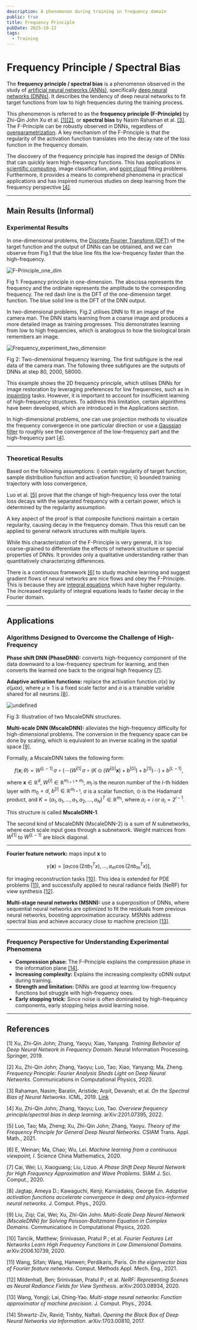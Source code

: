 ```yaml
---
description: A phenomenon during training in frequency domain
public: true
title: Frequency Principle
pubDate: 2025-10-22
tags:
  - Training
---
```


# Frequency Principle / Spectral Bias

The **frequency principle / spectral bias** is a phenomenon observed in the study of [artificial neural networks (ANNs)](https://en.wikipedia.org/wiki/Artificial_neural_network), specifically [deep neural networks (DNNs)](https://en.wikipedia.org/wiki/Deep_learning#Deep_neural_networks). It describes the tendency of deep neural networks to fit target functions from low to high frequencies during the training process.

This phenomenon is referred to as the **frequency principle (F-Principle)** by Zhi-Qin John Xu et al. [[1]](#ref1)[[2]](#ref2), or **spectral bias** by Nasim Rahaman et al. [[3]](#ref3).  The F-Principle can be robustly observed in DNNs, regardless of [overparametrization](https://en.wikipedia.org/wiki/Neural_tangent_kernel#Overparametrization,_interpolation,_and_generalization). A key mechanism of the F-Principle is that the regularity of the activation function translates into the decay rate of the loss function in the frequency domain.

The discovery of the frequency principle has inspired the design of DNNs that can quickly learn high-frequency functions. This has applications in [scientific computing](https://en.wikipedia.org/wiki/Computational_science), image classification, and [point cloud](https://en.wikipedia.org/wiki/Point_cloud) fitting problems. Furthermore, it provides a means to comprehend phenomena in practical applications and has inspired numerous studies on deep learning from the frequency perspective [[4]](#ref4).

---

## Main Results (Informal)

### Experimental Results

In one-dimensional problems, the [Discrete Fourier Transform (DFT)](https://en.wikipedia.org/wiki/Discrete_Fourier_transform) of the target function and the output of DNNs can be obtained, and we can observe from Fig.1 that the blue line fits the low-frequency faster than the high-frequency.

![F-Principle_one_dim](https://cdn.jsdelivr.net/gh/ZhiweiBai/images_for_typora@main/F-Principle_one_dim.gif)

Fig 1: Frequency principle in one-dimension. The abscissa represents the frequency and the ordinate represents the amplitude to the corresponding frequency. The red dash line is the DFT of the one-dimension target function. The blue solid line is the DFT of the DNN output.

In two-dimensional problems, Fig.2 utilises DNN to fit an image of the camera man. The DNN starts learning from a coarse image and produces a more detailed image as training progresses. This demonstrates learning from low to high frequencies, which is analogous to how the biological brain remembers an image.

![Frequency_experiment_two_dimension](https://cdn.jsdelivr.net/gh/ZhiweiBai/images_for_typora@main/Frequency_experiment_two_dimension.png)

Fig 2: Two-dimensional frequency learning. The first subfigure is the real data of the camera man. The following three subfigures are the outputs of DNNs at step 80, 2000, 58000.

This example shows the 2D frequency principle, which utilises DNNs for image restoration by leveraging preferences for low frequencies, such as in [inpainting](https://en.wikipedia.org/wiki/Inpainting) tasks. However, it is important to account for insufficient learning of high-frequency structures. To address this limitation, certain algorithms have been developed, which are introduced in the Applications section.

In high-dimensional problems, one can use projection methods to visualize the frequency convergence in one particular direction or use a [Gaussian filter](https://en.wikipedia.org/wiki/Gaussian_filter) to roughly see the convergence of the low-frequency part and the high-frequency part [[4]](#ref4).

---

### Theoretical Results

Based on the following assumptions:
i) certain regularity of target function, sample distribution function and activation function;
ii) bounded training trajectory with loss convergence,

Luo et al. [[5]](#ref5) prove that the change of high-frequency loss over the total loss decays with the separated frequency with a certain power, which is determined by the regularity assumption.

A key aspect of the proof is that composite functions maintain a certain regularity, causing decay in the frequency domain. Thus this result can be applied to general network structures with multiple layers.

While this characterization of the F-Principle is very general, it is too coarse-grained to differentiate the effects of network structure or special properties of DNNs. It provides only a qualitative understanding rather than quantitatively characterizing differences.

There is a continuous framework [[6]](#ref6) to study machine learning and suggest gradient flows of neural networks are nice flows and obey the F-Principle. This is because they are [integral equations](https://en.wikipedia.org/wiki/Integral_equation) which have higher regularity. The increased regularity of integral equations leads to faster decay in the Fourier domain.

---

## Applications

### Algorithms Designed to Overcome the Challenge of High-Frequency

**Phase shift DNN (PhaseDNN):** converts high-frequency component of the data downward to a low-frequency spectrum for learning, and then converts the learned one back to the original high frequency [[7]](#ref7).

**Adaptive activation functions:** replace the activation function $\sigma(x)$ by $\sigma(\mu a x)$, where $\mu \geq 1$ is a fixed scale factor and $a$ is a trainable variable shared for all neurons [[8]](#ref8).

![undefined](https://cdn.jsdelivr.net/gh/ZhiweiBai/images_for_typora@main/MscaleDNN.png)

Fig 3: Illustration of two MscaleDNN structures.

**Multi-scale DNN (MscaleDNN):** alleviates the high-frequency difficulty for high-dimensional problems.
The conversion in the frequency space can be done by scaling, which is equivalent to an inverse scaling in the spatial space [[9]](#ref9).

Formally, a MscaleDNN takes the following form:

$$
f(\mathbf{x};\theta) = W^{[L-1]} \, \sigma \circ (\cdots (W^{[1]} \, \sigma \circ (K \odot (W^{[0]} \mathbf{x}) + b^{[0]}) + b^{[1]}) \cdots ) + b^{[L-1]},
$$

where $\mathbf{x}\in \mathbb{R}^d$,  $W^{[l]} \in \mathbb{R}^{m_{l+1} \times m_l}$,  $m_l$ is the neuron number of the $l$-th hidden layer with $m_0=d$,  $b^{[l]} \in \mathbb{R}^{m_{l+1}}$,  $\sigma$ is a scalar function,  $\odot$ is the Hadamard product,  and $K=(a_1,a_1,\dots,a_1,a_2,\dots,a_{N})^T \in \mathbb{R}^{m_1}$, where $a_i=i$ or $a_i=2^{i-1}$.

This structure is called **MscaleDNN-1**.

The second kind of MscaleDNN (MscaleDNN-2) is a sum of $N$ subnetworks, where each scale input goes through a subnetwork. Weight matrices from $W^{[1]}$ to $W^{[L-1]}$ are block diagonal.

---

**Fourier feature network:** maps input $\mathbf{x}$ to

$$
\gamma(\mathbf{x}) = [a_1 \cos(2\pi b_1^T x), \dots, a_m \cos(2\pi b_m^T x)],
$$

for imaging reconstruction tasks [[10]](#ref10).
This idea is extended for PDE problems [[11]](#ref11), and successfully applied to neural radiance fields (NeRF) for view synthesis [[12]](#ref12).

**Multi-stage neural networks (MSNN):** use a superposition of DNNs, where sequential neural networks are optimized to fit the residuals from previous neural networks, boosting approximation accuracy. MSNNs address spectral bias and achieve accuracy close to machine precision [[13]](#ref13).

---

### Frequency Perspective for Understanding Experimental Phenomena

- **Compression phase:** The F-Principle explains the compression phase in the information plane [[14]](#ref14).
- **Increasing complexity:** Explains the increasing complexity oDNN output during training.
- **Strength and limitation:** DNNs are good at learning low-frequency functions but struggle with high-frequency ones.
- **Early stopping trick:** Since noise is often dominated by high-frequency components, early stopping helps avoid learning noise.

---

## References

<a id="ref1">[1]</a> Xu, Zhi-Qin John; Zhang, Yaoyu; Xiao, Yanyang. *Training Behavior of Deep Neural Network in Frequency Domain*. Neural Information Processing. Springer, 2019.

<a id="ref2">[2]</a> Xu, Zhi-Qin John; Zhang, Yaoyu; Luo, Tao; Xiao, Yanyang; Ma, Zheng. *Frequency Principle: Fourier Analysis Sheds Light on Deep Neural Networks*. Communications in Computational Physics, 2020.

<a id="ref3">[3]</a> Rahaman, Nasim; Baratin, Aristide; Arpit, Devansh; et al. *On the Spectral Bias of Neural Networks*. ICML, 2019. [Link](https://proceedings.mlr.press/v97/rahaman19a.html)

<a id="ref4">[4]</a> Xu, Zhi-Qin John; Zhang, Yaoyu; Luo, Tao. *Overview frequency principle/spectral bias in deep learning*. arXiv:2201.07395, 2022.

<a id="ref5">[5]</a> Luo, Tao; Ma, Zheng; Xu, Zhi-Qin John; Zhang, Yaoyu. *Theory of the Frequency Principle for General Deep Neural Networks*. CSIAM Trans. Appl. Math., 2021.

<a id="ref6">[6]</a> E, Weinan; Ma, Chao; Wu, Lei. *Machine learning from a continuous viewpoint, I*. Science China Mathematics, 2020.

<a id="ref7">[7]</a> Cai, Wei; Li, Xiaoguang; Liu, Lizuo. *A Phase Shift Deep Neural Network for High Frequency Approximation and Wave Problems*. SIAM J. Sci. Comput., 2020.

<a id="ref8">[8]</a> Jagtap, Ameya D.; Kawaguchi, Kenji; Karniadakis, George Em. *Adaptive activation functions accelerate convergence in deep and physics-informed neural networks*. J. Comput. Phys., 2020.

<a id="ref9">[9]</a> Liu, Ziqi; Cai, Wei; Xu, Zhi-Qin John. *Multi-Scale Deep Neural Network (MscaleDNN) for Solving Poisson-Boltzmann Equation in Complex Domains*. Communications in Computational Physics, 2020.

<a id="ref10">[10]</a> Tancik, Matthew; Srinivasan, Pratul P.; et al. *Fourier Features Let Networks Learn High Frequency Functions in Low Dimensional Domains*. arXiv:2006.10739, 2020.

<a id="ref11">[11]</a> Wang, Sifan; Wang, Hanwen; Perdikaris, Paris. *On the eigenvector bias of Fourier feature networks*. Comput. Methods Appl. Mech. Eng., 2021.

<a id="ref12">[12]</a> Mildenhall, Ben; Srinivasan, Pratul P.; et al. *NeRF: Representing Scenes as Neural Radiance Fields for View Synthesis*. arXiv:2003.08934, 2020.

<a id="ref13">[13]</a> Wang, Yongji; Lai, Ching-Yao. *Multi-stage neural networks: Function approximator of machine precision*. J. Comput. Phys., 2024.

<a id="ref14">[14]</a> Shwartz-Ziv, Ravid; Tishby, Naftali. *Opening the Black Box of Deep Neural Networks via Information*. arXiv:1703.00810, 2017.
